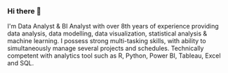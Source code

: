 ### Hi there 👋

I'm Data Analyst & BI Analyst with over 8th years of experience providing data analysis, data modelling, data visualization, statistical analysis & machine learning. I possess strong multi-tasking skills, with ability to simultaneously manage several projects and schedules. Technically competent with analytics tool such as R, Python, Power BI, Tableau, Excel and SQL.

<!--
**kelikkayyis/kelikkayyis** is a ✨ _special_ ✨ repository because its `README.md` (this file) appears on your GitHub profile.

Here are some ideas to get you started:

- 🔭 I’m currently working on ...
- 🌱 I’m currently learning ...
- 👯 I’m looking to collaborate on ...
- 🤔 I’m looking for help with ...
- 💬 Ask me about ...
- 📫 How to reach me: ...
- 😄 Pronouns: ...
- ⚡ Fun fact: ...
-->
